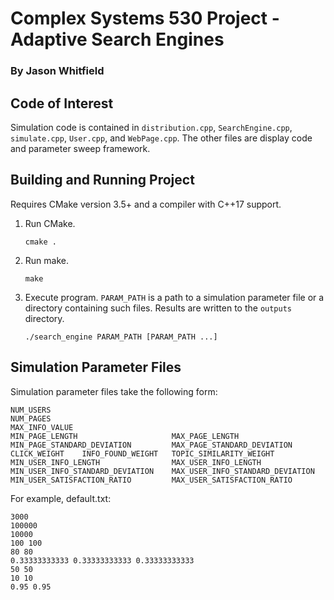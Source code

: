 # Complex Systems 530 Project - Adaptive Search Engines
### By Jason Whitfield

## Code of Interest
Simulation code is contained in `distribution.cpp`, `SearchEngine.cpp`, `simulate.cpp`, `User.cpp`, and `WebPage.cpp`. The other files are display code and parameter sweep framework.

## Building and Running Project
Requires CMake version 3.5+ and a compiler with C++17 support.

1. Run CMake.

   `cmake .`

2. Run make.

   `make`

3. Execute program. `PARAM_PATH` is a path to a simulation parameter file or a directory containing such files. Results are written to the `outputs` directory.

   `./search_engine PARAM_PATH [PARAM_PATH ...]`

## Simulation Parameter Files
Simulation parameter files take the following form:
```
NUM_USERS
NUM_PAGES
MAX_INFO_VALUE
MIN_PAGE_LENGTH                     MAX_PAGE_LENGTH
MIN_PAGE_STANDARD_DEVIATION         MAX_PAGE_STANDARD_DEVIATION
CLICK_WEIGHT    INFO_FOUND_WEIGHT   TOPIC_SIMILARITY_WEIGHT
MIN_USER_INFO_LENGTH                MAX_USER_INFO_LENGTH
MIN_USER_INFO_STANDARD_DEVIATION    MAX_USER_INFO_STANDARD_DEVIATION
MIN_USER_SATISFACTION_RATIO         MAX_USER_SATISFACTION_RATIO
```

For example, default.txt:
```
3000
100000
10000
100 100
80 80
0.33333333333 0.33333333333 0.33333333333
50 50
10 10
0.95 0.95
```